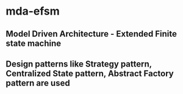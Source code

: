 # mda-efsm

## Model Driven Architecture - Extended Finite state machine 

## Design patterns like Strategy pattern, Centralized State pattern, Abstract Factory pattern are used

